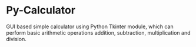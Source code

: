 # Py-Calculator
GUI based simple calculator using Python Tkinter module, which can perform basic arithmetic operations addition, subtraction, multiplication and division.
